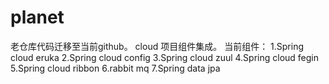 # planet
老仓库代码迁移至当前github。
cloud 项目组件集成。
当前组件：
  1.Spring cloud eruka
  2.Spring cloud config
  3.Spring cloud zuul
  4.Spring cloud fegin
  5.Spring cloud ribbon
  6.rabbit mq
  7.Spring data jpa
